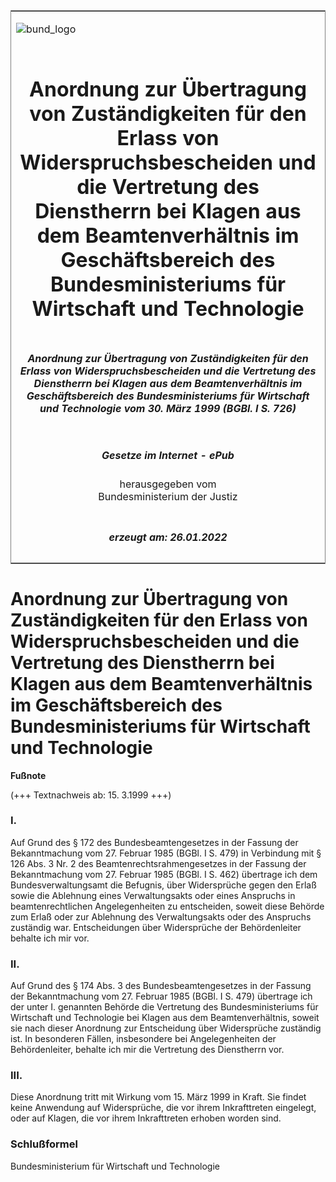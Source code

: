 <span id="DECKBLATT.html"></span>

<table border="0" frame="border" width="100%">

<tr valign="top">

<td align="left">

![bund\_logo](BfJ_2021_Web_de_de.gif)

</td>

<td align="right">

 

</td>

</tr>

<tr align="center" valign="middle">

<td colspan="2">

# Anordnung zur Übertragung von Zuständigkeiten für den Erlass von Widerspruchsbescheiden und die Vertretung des Dienstherrn bei Klagen aus dem Beamtenverhältnis im Geschäftsbereich des Bundesministeriums für Wirtschaft und Technologie

</td>

</tr>

<tr align="center" valign="middle">

<td colspan="2">

##### Anordnung zur Übertragung von Zuständigkeiten für den Erlass von Widerspruchsbescheiden und die Vertretung des Dienstherrn bei Klagen aus dem Beamtenverhältnis im Geschäftsbereich des Bundesministeriums für Wirtschaft und Technologie vom 30. März 1999 (BGBl. I S. 726)

</td>

</tr>

<tr align="center" valign="middle">

<td colspan="2">

  
  

##### Gesetze im Internet - ePub  
  
herausgegeben vom  
Bundesministerium der Justiz

</td>

</tr>

<tr align="center" valign="bottom">

<td colspan="2">

  
  

##### erzeugt am: 26.01.2022

</td>

</tr>

</table>

<span id="BJNR072600999.html"></span>

# Anordnung zur Übertragung von Zuständigkeiten für den Erlass von Widerspruchsbescheiden und die Vertretung des Dienstherrn bei Klagen aus dem Beamtenverhältnis im Geschäftsbereich des Bundesministeriums für Wirtschaft und Technologie

<div>

  
**Fußnote**

<div class="jnhtml">

<div>

<div class="jurAbsatz">

(+++ Textnachweis ab: 15. 3.1999 +++)

</div>

</div>

</div>

</div>

<span id="BJNR072600999BJNE000100311.html"></span>

### I.  

<div>

<div class="jnhtml">

<div>

<div class="jurAbsatz">

Auf Grund des § 172 des Bundesbeamtengesetzes in der Fassung der
Bekanntmachung vom 27. Februar 1985 (BGBl. I S. 479) in Verbindung mit §
126 Abs. 3 Nr. 2 des Beamtenrechtsrahmengesetzes in der Fassung der
Bekanntmachung vom 27. Februar 1985 (BGBl. I S. 462) übertrage ich dem
Bundesverwaltungsamt die Befugnis, über Widersprüche gegen den Erlaß
sowie die Ablehnung eines Verwaltungsakts oder eines Anspruchs in
beamtenrechtlichen Angelegenheiten zu entscheiden, soweit diese Behörde
zum Erlaß oder zur Ablehnung des Verwaltungsakts oder des Anspruchs
zuständig war. Entscheidungen über Widersprüche der Behördenleiter
behalte ich mir vor.

</div>

</div>

</div>

</div>

<span id="BJNR072600999BJNE000200311.html"></span>

### II.  

<div>

<div class="jnhtml">

<div>

<div class="jurAbsatz">

Auf Grund des § 174 Abs. 3 des Bundesbeamtengesetzes in der Fassung der
Bekanntmachung vom 27. Februar 1985 (BGBl. I S. 479) übertrage ich der
unter I. genannten Behörde die Vertretung des Bundesministeriums für
Wirtschaft und Technologie bei Klagen aus dem Beamtenverhältnis, soweit
sie nach dieser Anordnung zur Entscheidung über Widersprüche zuständig
ist. In besonderen Fällen, insbesondere bei Angelegenheiten der
Behördenleiter, behalte ich mir die Vertretung des Dienstherrn vor.

</div>

</div>

</div>

</div>

<span id="BJNR072600999BJNE000300311.html"></span>

### III.  

<div>

<div class="jnhtml">

<div>

<div class="jurAbsatz">

Diese Anordnung tritt mit Wirkung vom 15. März 1999 in Kraft. Sie findet
keine Anwendung auf Widersprüche, die vor ihrem Inkrafttreten eingelegt,
oder auf Klagen, die vor ihrem Inkrafttreten erhoben worden sind.

</div>

</div>

</div>

</div>

<span id="BJNR072600999BJNE000400311.html"></span>

### Schlußformel  

<div>

<div class="jnhtml">

<div>

<div class="jurAbsatz">

Bundesministerium für Wirtschaft und Technologie

</div>

</div>

</div>

</div>
